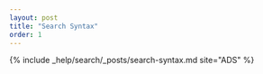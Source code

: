 ```yaml
---
layout: post
title: "Search Syntax"
order: 1
---
```


{% include _help/search/_posts/search-syntax.md site="ADS" %}
